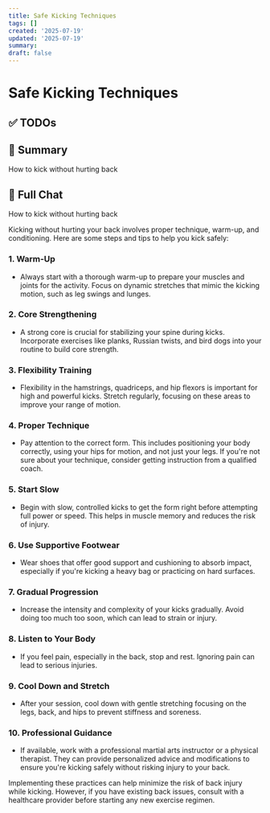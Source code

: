 ```yaml
---
title: Safe Kicking Techniques
tags: []
created: '2025-07-19'
updated: '2025-07-19'
summary:
draft: false
---
```


# Safe Kicking Techniques

## ✅ TODOs


## 📌 Summary
How to kick without hurting back

## 🧠 Full Chat


How to kick without hurting back

Kicking without hurting your back involves proper technique, warm-up, and conditioning. Here are some steps and tips to help you kick safely:

### 1. Warm-Up
- Always start with a thorough warm-up to prepare your muscles and joints for the activity. Focus on dynamic stretches that mimic the kicking motion, such as leg swings and lunges.

### 2. Core Strengthening
- A strong core is crucial for stabilizing your spine during kicks. Incorporate exercises like planks, Russian twists, and bird dogs into your routine to build core strength.

### 3. Flexibility Training
- Flexibility in the hamstrings, quadriceps, and hip flexors is important for high and powerful kicks. Stretch regularly, focusing on these areas to improve your range of motion.

### 4. Proper Technique
- Pay attention to the correct form. This includes positioning your body correctly, using your hips for motion, and not just your legs. If you're not sure about your technique, consider getting instruction from a qualified coach.

### 5. Start Slow
- Begin with slow, controlled kicks to get the form right before attempting full power or speed. This helps in muscle memory and reduces the risk of injury.

### 6. Use Supportive Footwear
- Wear shoes that offer good support and cushioning to absorb impact, especially if you're kicking a heavy bag or practicing on hard surfaces.

### 7. Gradual Progression
- Increase the intensity and complexity of your kicks gradually. Avoid doing too much too soon, which can lead to strain or injury.

### 8. Listen to Your Body
- If you feel pain, especially in the back, stop and rest. Ignoring pain can lead to serious injuries.

### 9. Cool Down and Stretch
- After your session, cool down with gentle stretching focusing on the legs, back, and hips to prevent stiffness and soreness.

### 10. Professional Guidance
- If available, work with a professional martial arts instructor or a physical therapist. They can provide personalized advice and modifications to ensure you're kicking safely without risking injury to your back.

Implementing these practices can help minimize the risk of back injury while kicking. However, if you have existing back issues, consult with a healthcare provider before starting any new exercise regimen.